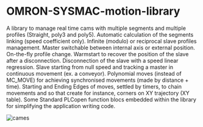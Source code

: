 # OMRON-SYSMAC-motion-library
A library to manage real time cams with multiple segments and multiple profiles (Straight, poly3 and poly5). Automatic calculation of the segments linking (speed coefficient only). Infinite (modulo) or reciprocal slave profiles management. Master switchable between internal axis or external position. On-the-fly profile change. Warmstart to recover the position of the slave after a disconnection. Disconnection of the slave with a speed linear regression. Slave starting from null speed and tracking a master in continuous movement (ex. a conveyor). Polynomial moves (instead of MC_MOVE) for achieving synchronised movements (made by distance + time). Starting and Ending Edges of moves, settled by timers, to chain movements and so that create for instance, corners on XY trajectory (XY table). Some Standard PLCopen function blocs embedded within the library for simplifying the application writing code.

![cames](https://github.com/user-attachments/assets/b9ffd2e1-940d-4736-a3a2-d0897918b95e)
